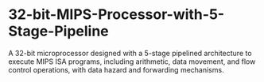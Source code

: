 # 32-bit-MIPS-Processor-with-5-Stage-Pipeline
A 32-bit microprocessor designed with a 5-stage pipelined architecture to execute MIPS ISA programs, including arithmetic, data movement, and flow control operations, with data hazard and forwarding mechanisms.
